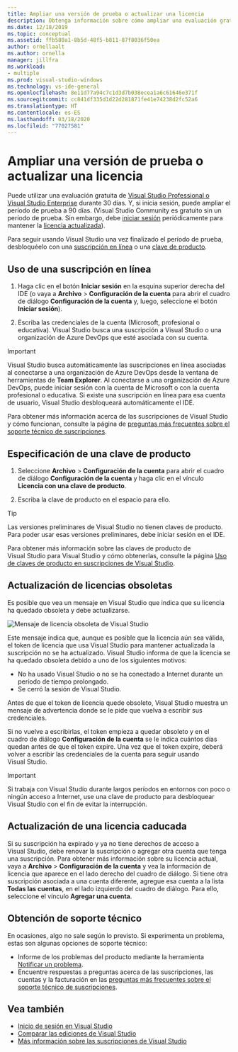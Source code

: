 ```yaml
---
title: Ampliar una versión de prueba o actualizar una licencia
description: Obtenga información sobre cómo ampliar una evaluación gratuita de Visual Studio, usar una suscripción en línea o una clave de producto para desbloquear Visual Studio y actualizar una licencia obsoleta o expirada.
ms.date: 12/18/2019
ms.topic: conceptual
ms.assetid: ffb580a1-8b5d-48f5-b811-87f8036f50ea
author: ornellaalt
ms.author: ornella
manager: jillfra
ms.workload:
- multiple
ms.prod: visual-studio-windows
ms.technology: vs-ide-general
ms.openlocfilehash: 8e11d77a94c7c1d3d7b038ecea1a6c61646e371f
ms.sourcegitcommit: cc841df335d1d22d281871fe41e74238d2fc52a6
ms.translationtype: HT
ms.contentlocale: es-ES
ms.lasthandoff: 03/18/2020
ms.locfileid: "77027581"
---
```

# <a name="extend-a-trial-version-or-update-a-license"></a>Ampliar una versión de prueba o actualizar una licencia

Puede utilizar una evaluación gratuita de [Visual Studio Professional o Visual Studio Enterprise](https://visualstudio.microsoft.com/vs/compare/) durante 30 días. Y, si inicia sesión, puede ampliar el período de prueba a 90 días. (Visual Studio Community es gratuito sin un período de prueba. Sin embargo, debe [iniciar sesión](signing-in-to-visual-studio.md) periódicamente para mantener la [licencia actualizada](#update-a-stale-license)).

Para seguir usando Visual Studio una vez finalizado el período de prueba, desbloquéelo con una [suscripción en línea](#use-an-online-subscription) o una [clave de producto](#enter-a-product-key).

## <a name="use-an-online-subscription"></a>Uso de una suscripción en línea

1. Haga clic en el botón **Iniciar sesión** en la esquina superior derecha del IDE (o vaya a **Archivo** > **Configuración de la cuenta** para abrir el cuadro de diálogo **Configuración de la cuenta** y, luego, seleccione el botón **Iniciar sesión**).

1. Escriba las credenciales de la cuenta (Microsoft, profesional o educativa). Visual Studio busca una suscripción a Visual Studio o una organización de Azure DevOps que esté asociada con su cuenta.

> [!IMPORTANT]
> Visual Studio busca automáticamente las suscripciones en línea asociadas al conectarse a una organización de Azure DevOps desde la ventana de herramientas de **Team Explorer**. Al conectarse a una organización de Azure DevOps, puede iniciar sesión con la cuenta de Microsoft o con la cuenta profesional o educativa. Si existe una suscripción en línea para esa cuenta de usuario, Visual Studio desbloqueará automáticamente el IDE.

Para obtener más información acerca de las suscripciones de Visual Studio y cómo funcionan, consulte la página de [preguntas más frecuentes sobre el soporte técnico de suscripciones](https://visualstudio.microsoft.com/subscriptions/support/).

## <a name="enter-a-product-key"></a>Especificación de una clave de producto

1. Seleccione **Archivo** > **Configuración de la cuenta** para abrir el cuadro de diálogo **Configuración de la cuenta** y haga clic en el vínculo **Licencia con una clave de producto**.

1. Escriba la clave de producto en el espacio para ello.

> [!TIP]
> Las versiones preliminares de Visual Studio no tienen claves de producto. Para poder usar esas versiones preliminares, debe iniciar sesión en el IDE.

Para obtener más información sobre las claves de producto de Visual Studio para Visual Studio y cómo obtenerlas, consulte la página [Uso de claves de producto en suscripciones de Visual Studio](/visualstudio/subscriptions/product-keys).

## <a name="update-a-stale-license"></a>Actualización de licencias obsoletas

Es posible que vea un mensaje en Visual Studio que indica que su licencia ha quedado obsoleta y debe actualizarse.

![Mensaje de licencia obsoleta de Visual Studio](../ide/media/vs2017_stale-license.png)

Este mensaje indica que, aunque es posible que la licencia aún sea válida, el token de licencia que usa Visual Studio para mantener actualizada la suscripción no se ha actualizado. Visual Studio informa de que la licencia se ha quedado obsoleta debido a uno de los siguientes motivos:

* No ha usado Visual Studio o no se ha conectado a Internet durante un período de tiempo prolongado.
* Se cerró la sesión de Visual Studio.

Antes de que el token de licencia quede obsoleto, Visual Studio muestra un mensaje de advertencia donde se le pide que vuelva a escribir sus credenciales.

Si no vuelve a escribirlas, el token empieza a quedar obsoleto y en el cuadro de diálogo **Configuración de la cuenta** se le indica cuántos días quedan antes de que el token expire. Una vez que el token expire, deberá volver a escribir las credenciales de la cuenta para seguir usando Visual Studio.

> [!Important]
> Si trabaja con Visual Studio durante largos períodos en entornos con poco o ningún acceso a Internet, use una clave de producto para desbloquear Visual Studio con el fin de evitar la interrupción.

## <a name="update-an-expired-license"></a>Actualización de una licencia caducada

Si su suscripción ha expirado y ya no tiene derechos de acceso a Visual Studio, debe renovar la suscripción o agregar otra cuenta que tenga una suscripción. Para obtener más información sobre su licencia actual, vaya a **Archivo** > **Configuración de la cuenta** y vea la información de licencia que aparece en el lado derecho del cuadro de diálogo. Si tiene otra suscripción asociada a una cuenta diferente, agregue esa cuenta a la lista **Todas las cuentas**, en el lado izquierdo del cuadro de diálogo. Para ello, seleccione el vínculo **Agregar una cuenta**.

## <a name="get-support"></a>Obtención de soporte técnico

En ocasiones, algo no sale según lo previsto. Si experimenta un problema, estas son algunas opciones de soporte técnico:

* Informe de los problemas del producto mediante la herramienta [Notificar un problema](how-to-report-a-problem-with-visual-studio.md).
* Encuentre respuestas a preguntas acerca de las suscripciones, las cuentas y la facturación en las [preguntas más frecuentes sobre el soporte técnico de suscripciones](https://visualstudio.microsoft.com/subscriptions/support/).

## <a name="see-also"></a>Vea también

* [Inicio de sesión en Visual Studio](../ide/signing-in-to-visual-studio.md)
* [Comparar las ediciones de Visual Studio](https://visualstudio.microsoft.com/vs/compare/)
* [Más información sobre las suscripciones de Visual Studio](/visualstudio/subscriptions/)
